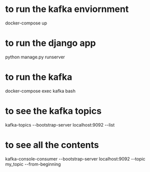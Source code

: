 # to run the kafka enviornment
docker-compose up
# to run the django app
python manage.py runserver 
# to run the kafka 
docker-compose exec kafka bash 
# to see the kafka topics
kafka-topics --bootstrap-server localhost:9092 --list 
# to see all the contents
kafka-console-consumer --bootstrap-server localhost:9092 --topic my_topic --from-beginning 
